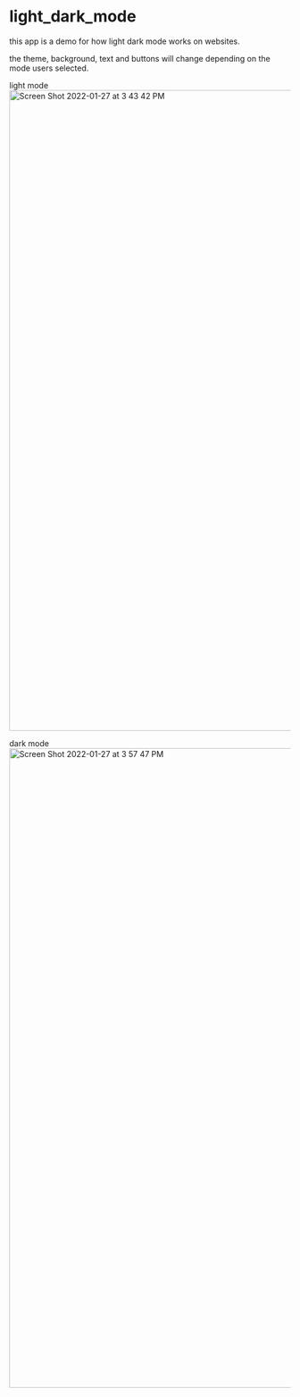 # light_dark_mode

this app is a demo for how light dark mode works on websites.

the theme, background, text and buttons will change depending on the mode users selected.


light mode
<img width="1147" alt="Screen Shot 2022-01-27 at 3 43 42 PM" src="https://user-images.githubusercontent.com/78435515/151442293-a74cc4e4-37f9-4012-916c-faf6d3af50fc.png">

dark mode
<img width="1145" alt="Screen Shot 2022-01-27 at 3 57 47 PM" src="https://user-images.githubusercontent.com/78435515/151442479-01037189-92fd-4491-a290-2f459f7e7d8b.png">
